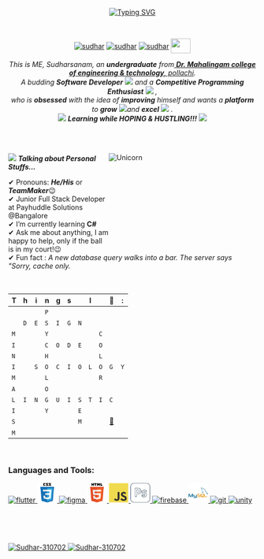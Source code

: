 <p align="center">
    <a href="/"><img
            src="https://readme-typing-svg.demolab.com?font=Poor+Story&size=40&pause=1000&color=06B7FF&vCenter=true&multiline=true&width=600&height=150&lines=Computer+Science+Student;Passionate+Full+Stack+Developer"
            alt="Typing SVG" /></a>
</p>


<br>

<p align="center">
    <a href="https://www.linkedin.com/in/sudharsanam-d/" target="blank"><img align="center"
            src="https://www.svgrepo.com/show/475661/linkedin-color.svg" alt="sudhar" height="30"
            width="40" /></a>
    <a href="https://www.facebook.com/profile.php?id=100025441718833" target="blank"><img align="center"
            src="https://www.svgrepo.com/show/354981/facebook-option.svg" alt="sudhar" height="30"
            width="40" /></a>
    <a href="https://www.instagram.com/__sudhar.31__/" target="blank"><img align="center"
            src="https://www.svgrepo.com/show/303154/instagram-2016-logo.svg" alt="sudhar" height="30"
            width="40" /></a>
    <a href="mailto: sudhar.dss@gmail.com"><img align="center" src="https://www.svgrepo.com/show/381000/new-logo-gmail.svg"
            height="30" width="40" /></a>
</p>
</p>

<p align="center">
    <em>
        This is ME, Sudharsanam, an <b>undergraduate</b> from<a href="https://mcet.in/"> <b>Dr.
                Mahalingam
                college of engineering & technology</b>, pollachi</a>. <br>
        A budding <b>Software Developer</b> <img
            src="https://github.com/TheDudeThatCode/TheDudeThatCode/blob/master/Assets/Developer.gif" width="30px">
        and
        a <b>Competitive Programming Enthusiast</b>&nbsp;<img
            src="https://github.com/TheDudeThatCode/TheDudeThatCode/blob/master/Assets/Designer.gif"
            width="36px">&nbsp,<br>who is <b>obsessed</b>
        with the idea of <b>improving</b> himself and wants a <b>platform</b> to
        <b>grow</b> <img src="https://github.com/TheDudeThatCode/TheDudeThatCode/blob/master/Assets/Rocket.gif"
            width="18px">and
        <b>excel</b> <img src="https://github.com/TheDudeThatCode/TheDudeThatCode/blob/master/Assets/Medal.gif"
            width="20px">&nbsp.
    </em>
    <br>
    <img src="https://media.giphy.com/media/VgCDAzcKvsR6OM0uWg/giphy.gif" width="50" /> <b><i>Learning while HOPING
            &
            HUSTLING!!!</i></b> <img src="https://media.giphy.com/media/7j2hfyeVcDtf2/giphy.gif" width="50" />
</p>
<br>
<br>

<img align="right" width=300px height=200px alt="Unicorn"
    src="https://media0.giphy.com/media/mTPjPA6SSXgTsnZ1Dh/giphy.gif?cid=ecf05e47zojhm5c3tg6rg6ulwvrwbglg8ulre6mavy3t6wot&rid=giphy.gif" />

<img src="https://media.giphy.com/media/ObNTw8Uzwy6KQ/giphy.gif" width="30px">&nbsp;***Talking about Personal
Stuffs...***

✔ Pronouns: ***He/His*** or ***TeamMaker***😉 <br>
✔ Junior Full Stack Developer at Payhuddle Solutions @Bangalore <br>
✔ I’m currently learning **C#** <br>
✔ Ask me about anything, I am happy to help, only if the ball is in my court!😉<br>
✔ Fun fact : *A new database query walks into a bar. The server says "Sorry, cache only.*<br><br><br>
<!--✔ Fun fact : *At The time of Stress coding, I use to be in half sleeping mode*<br><br><br><br> -->


|T|h|i|n|g|s||I||:blue_heart:|:|
| - | - | - | - | - | - | - | - | - | - | - |
| | | |`P`| | | | | | | |
| |`D`|`E`|`S`|`I`|`G`|`N`| | | | |
|`M`| | |`Y`| | | | |`C`| | |
|`I`| | |`C`|`O`|`D`|`E`| |`O`| | |
|`N`| | |`H`| | | | |`L`| | |
|`I`| |`S`|`O`|`C`|`I`|`O`|`L`|`O`|`G`|`Y`|
|`M`| | |`L`| | | | |`R`| | |
|`A`| | |`O`| | | | | | | |
|`L`|`I`|`N`|`G`|`U`|`I`|`S`|`T`|`I`|`C`| |
|`I`| | |`Y`| | |`E`| | | | |
|`S`| | | | | |`M`| | |[📸](https://www.instagram.com/__sudhar.31__/)| |
|`M`| | | | | | | | | | |


<br>


<h3 align="left">Languages and Tools:</h3>
<p align="left">
<!--     <a href="https://www.cprogramming.com/" target="_blank" rel="noreferrer">
        <img src="https://raw.githubusercontent.com/devicons/devicon/master/icons/c/c-original.svg" alt="c"
            width="40" height="40" />
    </a> -->
	  <a href="https://react.dev/" target="_blank" rel="noreferrer">
        <img src="https://www.svgrepo.com/show/452092/react.svg" alt="flutter" width="40" height="40" />
    </a>
    <a href="https://www.w3schools.com/css/" target="_blank" rel="noreferrer">
        <img src="https://raw.githubusercontent.com/devicons/devicon/master/icons/css3/css3-original-wordmark.svg"
            alt="css3" width="40" height="40" />
    </a>
    <a href="https://tailwindcss.com/" target="_blank" rel="noreferrer">
        <img src="https://www.svgrepo.com/show/374118/tailwind.svg" alt="figma" width="40" height="40" />
    </a>
    <a href="https://www.w3.org/html/" target="_blank" rel="noreferrer">
        <img src="https://raw.githubusercontent.com/devicons/devicon/master/icons/html5/html5-original-wordmark.svg"
            alt="html5" width="40" height="40" />
    </a>
    <a href="https://developer.mozilla.org/en-US/docs/Web/JavaScript" target="_blank" rel="noreferrer">
        <img src="https://raw.githubusercontent.com/devicons/devicon/master/icons/javascript/javascript-original.svg"
            alt="javascript" width="40" height="40" />
    </a>
    <a href="https://www.photoshop.com/en" target="_blank" rel="noreferrer">
        <img src="https://raw.githubusercontent.com/devicons/devicon/master/icons/photoshop/photoshop-line.svg"
            alt="photoshop" width="40" height="40" />
    </a>
    <a href="https://learn.microsoft.com/en-us/dotnet/csharp/" target="_blank" rel="noreferrer"> <img
            src="https://www.svgrepo.com/show/353622/c-sharp.svg" alt="firebase" width="40" height="40" />
    </a>
    <a href="https://www.mysql.com/" target="_blank" rel="noreferrer"> <img
            src="https://raw.githubusercontent.com/devicons/devicon/master/icons/mysql/mysql-original-wordmark.svg"
            alt="mysql" width="40" height="40" />
    </a>
	<!-- <a href="https://www.adobe.com/products/xd.html" target="_blank" rel="noreferrer"> <img
            src="https://cdn.worldvectorlogo.com/logos/adobe-xd.svg" alt="xd" width="40" height="40" />
    </a> -->
    <!-- <a href="https://developer.android.com" target="_blank" rel="noreferrer">
        <img src="https://raw.githubusercontent.com/devicons/devicon/master/icons/android/android-original-wordmark.svg"
            alt="android" width="40" height="40" />
    </a> -->
    <a href="https://git-scm.com/" target="_blank" rel="noreferrer"> <img
            src="https://www.vectorlogo.zone/logos/git-scm/git-scm-icon.svg" alt="git" width="40" height="40" />
    </a>
    <!-- <a href="https://www.java.com" target="_blank" rel="noreferrer">
        <img src="https://raw.githubusercontent.com/devicons/devicon/master/icons/java/java-original.svg" alt="java"
            width="40" height="40" />
    </a> -->
    <a href="https://tortoisegit.org/" target="_blank" rel="noreferrer"> <img
            src="https://upload.wikimedia.org/wikipedia/commons/thumb/8/88/TortoiseGit_logo.svg/400px-TortoiseGit_logo.svg.png?20160731234145"
            alt="unity" width="40" height="30" />
    </a>
</p>
<br>
<!-- <p align="center"><img align="center"
        src="https://github-readme-stats.vercel.app/api/top-langs?username=Sudhar-310702&show_icons=true&locale=en&layout=compact"
        alt="Sudhar-310702" /></p>-->

<br>


<!-- ## :fire:My Stats -->

<br />
<p align="left">
    <a href="https://github.com/Sudhar-310702">
        <img width="49.5%"
            src="https://github-readme-stats.vercel.app/api/top-langs?username=Sudhar-310702&show_icons=true&locale=en&layout=compact"
            alt="Sudhar-310702" />
        <img width="49.5%"
            src="https://github-readme-stats.vercel.app/api?username=Sudhar-310702&show_icons=true&locale=en"
            alt="Sudhar-310702" />
        <!-- <img width="49.5%" src="https://github-readme-streak-stats.herokuapp.com/?user=Sudhar-310702&"
            alt="Sudhar-310702" /> -->
    </a>
</p>
<br>
